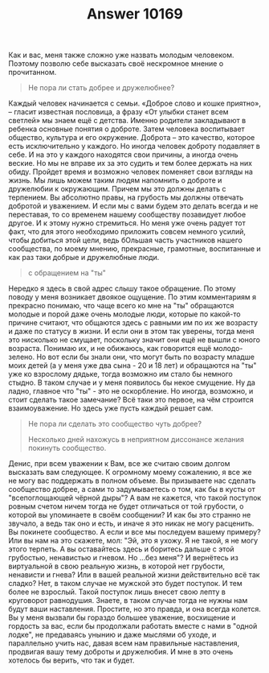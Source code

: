 ﻿---
title: "Answer 10169"
se.owner.user_id: 31280
se.owner.display_name: "Sevastopol&#39;"
se.owner.link: "https://ru.meta.stackoverflow.com/users/31280/sevastopol"
se.answer_id: 10169
se.question_id: 10164
se.post_type: answer
se.score: 2
se.is_accepted: False
---
<p>Как и вас, меня также сложно уже назвать молодым человеком. Поэтому позволю себе высказать своё нескромное мнение о прочитанном.</p>

<blockquote>
  <p>Не пора ли стать добрее и дружелюбнее?</p>
</blockquote>

<p>Каждый человек начинается с семьи. «Доброе слово и кошке приятно», – гласит известная пословица, а фразу «От улыбки станет всем светлей» мы знаем ещё с детства. Именно родители закладывают в ребенка основные понятия о доброте. Затем человека воспитывает общество, культура и его окружение. Доброта – это качество, которое есть исключительно у каждого. Но иногда человек доброту подавляет в себе. И на это у каждого находятся свои причины, а иногда очень веские. Но мы не вправе их за это судить и тем более держать на них обиду. Пройдет время и возможно человек поменяет свои взгляды на жизнь. Мы лишь можем таким людям напомнить о доброте и дружелюбии к окружающим. Причем мы это должны делать с терпением. Вы абсолютно правы, на грубость мы должны отвечать добротой и уважением. И если мы с вами будем это делать всегда и не переставая, то со временем нашему сообществу позавидует любое другое. И к этому нужно стремиться. Но меня уже очень радует тот факт, что для этого необходимо приложить совсем немного усилий, чтобы добиться этой цели, ведь бОльшая часть участников нашего сообщества, по моему мнению, прекрасные, грамотные, воспитанные и как раз таки добрые и дружелюбные люди.</p>

<blockquote>
  <p>с обращением на "ты"</p>
</blockquote>

<p>Нередко я здесь в свой адрес слышу такое обращение. По этому поводу у меня возникает двоякое ощущение. По этим комментариям я прекрасно понимаю, что чаще всего ко мне на "ты" обращаются молодые и порой даже очень молодые люди, которые по какой-то причине считают, что общаются здесь с равными им по их же возрасту и даже по статусу в жизни. И если они в этом так уверены, тогда меня это нисколько не смущает, поскольку значит они ещё не вышли с юного возраста. Понимаю их, и не обижаюсь, как говорится ещё молодо-зелено. Но вот если бы знали они, что могут быть по возрасту младше моих детей (а у меня уже два сына - 20 и 18 лет) и обращаются на "ты" уже ко взрослому дядьке, тогда возможно им стало бы немного стыдно. В таком случае и у меня появилось бы некое смущение. Ну да ладно, главное что "ты" - это не оскорбление. Но иногда, возможно, и стоит сделать такое замечание? Всё таки это первое, на чём строится взаимоуважение. Но здесь уже пусть каждый решает сам.</p>

<blockquote>
  <p>Не пора ли сделать это сообщество чуть добрее?</p>
  
  <p>Несколько дней нахожусь в неприятном диссонансе желания покинуть
  сообщество.</p>
</blockquote>

<p>Денис, при всем уважении к Вам, все же считаю своим долгом высказать вам следующее. К огромному моему сожалению, я все же не могу вас поддержать в полном объеме. Вы призываете нас сделать сообщество добрее, а сами то задумываетесь о том, как бы в кусты от "всепоглощающей чёрной дыры"? А вам не кажется, что такой поступок ровным счетом ничем тогда не будет отличаться от той грубости, о которой вы упоминаете в своём сообщении? И как бы это странно не звучало, а ведь так оно и есть, и иначе я это никак не могу расценить. Вы покинете сообщество. А если и все мы последуем вашему примеру? Или вы нам на это скажете, мол: "Эй, это я ухожу. Я не такой, я не могу этого терпеть. А вы оставайтесь здесь и боритесь дальше с этой грубостью, ненавистью и гневом. Но ...без меня"? И вернётесь из виртуальной в свою реальную жизнь, в которой нет грубости, ненависти и гнева? Или в вашей реальной жизни действительно всё так сладко? Нет, в таком случае не мужской это будет поступок. И тем более не взрослый. Такой поступок лишь внесет свою лепту в круговорот равнодушия. Знаете, в таком случае тогда не нужны нам будут ваши наставления. Простите, но это правда, и она всегда колется. Вы у меня вызвали бы гораздо большее уважение, восхищение и гордость за вас, если бы продолжали работать вместе с нами в "одной лодке", не предаваясь унынию и даже мыслями об уходе, и параллельно учить нас, давая всем нам правильные наставления, продвигая вашу тему доброты и дружелюбия. И мне в это очень хотелось бы верить, что так и будет.</p>
